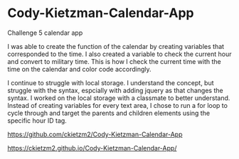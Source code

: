 # Cody-Kietzman-Calendar-App
Challenge 5 calendar app

I was able to create the function of the calendar by creating variables that corresponded to the time.  I also created a variable to check the current hour and convert to military time.  This is how I check the current time with the time on the calendar and color code accordingly.  

I continue to struggle with local storage.  I understand the concept, but struggle with the syntax, espcially with adding jquery as that changes the syntax.  I worked on the local storage with a classmate to better understand.  Instead of creating variables for every text area, I chose to run a for loop to cycle through and target the parents and children elements using the specific hour ID tag.  

https://github.com/ckietzm2/Cody-Kietzman-Calendar-App

https://ckietzm2.github.io/Cody-Kietzman-Calendar-App/

